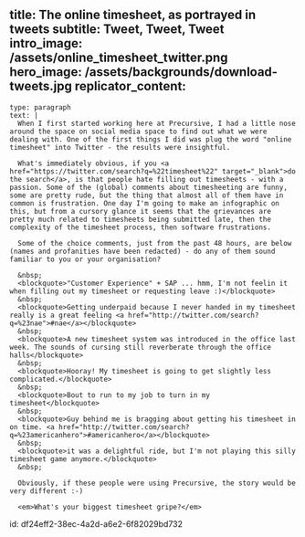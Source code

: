 title: The online timesheet, as portrayed in tweets
subtitle: Tweet, Tweet, Tweet
intro_image: /assets/online_timesheet_twitter.png
hero_image: /assets/backgrounds/download-tweets.jpg
replicator_content:
  - 
    type: paragraph
    text: |
      When I first started working here at Precursive, I had a little nose around the space on social media space to find out what we were dealing with. One of the first things I did was plug the word "online timesheet" into Twitter - the results were insightful.
      
      What's immediately obvious, if you <a href="https://twitter.com/search?q=%22timesheet%22" target="_blank">do the search</a>, is that people hate filling out timesheets - with a passion. Some of the (global) comments about timesheeting are funny, some are pretty rude, but the thing that almost all of them have in common is frustration. One day I'm going to make an infographic on this, but from a cursory glance it seems that the grievances are pretty much related to timesheets being submitted late, then the complexity of the timesheet process, then software frustrations.
      
      Some of the choice comments, just from the past 48 hours, are below (names and profanities have been redacted) - do any of them sound familiar to you or your organisation?
      
      &nbsp;
      <blockquote>"Customer Experience" + SAP ... hmm, I'm not feelin it when filling out my timesheet or requesting leave :)</blockquote>
      &nbsp;
      <blockquote>Getting underpaid because I never handed in my timesheet really is a great feeling <a href="http://twitter.com/search?q=%23nae">#nae</a></blockquote>
      &nbsp;
      <blockquote>A new timesheet system was introduced in the office last week. The sounds of cursing still reverberate through the office halls</blockquote>
      &nbsp;
      <blockquote>Hooray! My timesheet is going to get slightly less complicated.</blockquote>
      &nbsp;
      <blockquote>Bout to run to my job to turn in my timesheet</blockquote>
      &nbsp;
      <blockquote>Guy behind me is bragging about getting his timesheet in on time. <a href="http://twitter.com/search?q=%23americanhero">#americanhero</a></blockquote>
      &nbsp;
      <blockquote>it was a delightful ride, but I'm not playing this silly timesheet game anymore.</blockquote>
      &nbsp;
      
      Obviously, if these people were using Precursive, the story would be very different :-)
      
      <em>What's your biggest timesheet gripe?</em>
id: df24eff2-38ec-4a2d-a6e2-6f82029bd732
